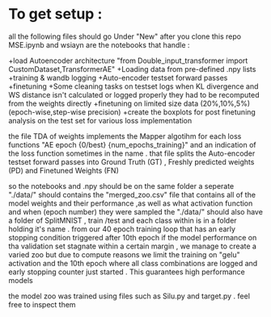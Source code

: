 # To get setup : 
all the following files should go Under "New" after you clone this repo 
MSE.ipynb and wsiayn are the notebooks that handle :

+load Autoencoder architecture "from Double_input_transformer import CustomDataset,TransformerAE"
+Loading data from pre-defined .npy lists 
+training & wandb logging 
+Auto-encoder testset forward passes 
+finetuning 
+Some cleaning tasks on testset logs when KL divergence and WS distance isn't calculated or logged properly they had to be recomputed from the weights directly
+finetuning on limited size data (20%,10%,5%)(epoch-wise,step-wise precision)
+create the boxplots for post finetuning analysis on the test set for various loss implementation


the file TDA of weights implements the Mapper algotihm for each loss functions "AE epoch {0/best} {num_epochs_training}" and an indication of the loss function sometimes in the name .
that file splits the Auto-encoder testset forward passes into Ground Truth (GT) , Freshly predicted weights (PD) and Finetuned Weights (FN)

so the notebooks and .npy should be on the same folder
a seperate "./data/" should contains the "merged_zoo.csv" file that contains all of the model weights and their performance ,as well as what activation function and when (epoch number) they were sampled
the "./data/" should also have a folder of SplitMNIST , train /test and each class within is in a folder holding it's name .
from our 40 epoch training loop that has an early stopping condition triggered after 10th epoch if the model performance on tha validation set stagnate within a certain margin , we manage to create a varied zoo but due to compute reasons we limit the training on "gelu" activation and the 10th epoch where all class combinations are logged and early stopping counter just started .
This guarantees high performance models

the model zoo was trained using files such as Silu.py and target.py . feel free to inspect them 
